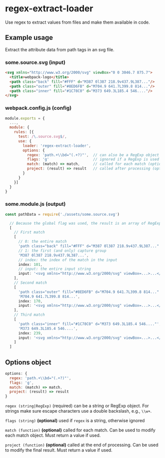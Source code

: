 regex-extract-loader
====================
Use regex to extract values from files and make them available in code.

## Example usage
Extract the attribute data from path tags in an svg file.

### some.source.svg (input)
```html
<svg xmlns="http://www.w3.org/2000/svg" viewBox="0 0 3046.7 875.7">
  <title>webpack-logo</title>
  <path class="back" fill="#FFF" d="M387 0l387 218.9v437.9L387..."/>
  <path class="outer" fill="#8ED6FB" d="M704.9 641.7L399.8 814..."/>
  <path class="inner" fill="#1C78C0" d="M373 649.3L185.4 546...."/>
</svg>
```

### webpack.config.js (config)
```javascript
module.exports = {
  ...,
  module: {
    rules: [{
      test: /\.source.svg$/,
      use: {
        loader: 'regex-extract-loader',
        options: {
          regex: 'path.+\\bd="(.+?)"',  // can also be a RegExp object (required)
          flags: 'g'                    // ignored if a RegExp is used (optional)
          match: (match) => match,      // called for each match (optional)
          project: (result) => result   // called after processing (optional)
        }
      }
    }]
  }
}
```

### some.module.js (output)

```javascript
const pathData = require('./assets/some.source.svg')

  // Because the global flag was used, the result is an array of RegExp match object arrays.
  [
    // First match
    [
      // 0: the entire match
      'path class="back" fill="#FFF" d="M387 0l387 218.9v437.9L387..."',
      // 1: the first (and only) capture group
      'M387 0l387 218.9v437.9L387...',
      // index: the index of the match in the input
      index: 101,
      // input: the entire input string
      input: '<svg xmlns="http://www.w3.org/2000/svg" viewBox=...>...</svg>'
    ],
    // Second match
    [
      'path class="outer" fill="#8ED6FB" d="M704.9 641.7L399.8 814..."',
      'M704.9 641.7L399.8 814...',
      index: 170,
      input: '<svg xmlns="http://www.w3.org/2000/svg" viewBox=...>...</svg>'
    ],
    // Third match
    [
      'path class="inner" fill="#1C78C0" d="M373 649.3L185.4 546...."',
      'M373 649.3L185.4 546....',
      index: 239,
      input: '<svg xmlns="http://www.w3.org/2000/svg" viewBox=...>...</svg>'
    ]
  ]
```

## Options object

```javascript
options: {
  regex: 'path.+\\bd="(.+?)"',
  flags: 'g',
  match: (match) => match,
  project: (result) => result
}
```

`regex (string|RegExp)` (required) can be a string or RegExp object. For strings make sure escape characters use a double backslash, e.g., `\\w+`.

`flags (string)` **(optional)** used if `regex` is a string, otherwise ignored

`match (function)` **(optional)** called for each match. Can be used to modify each match object. Must return a value if used.

`project (function)` **(optional)** called at the end of processing. Can be used to modify the final result. Must return a value if used.
